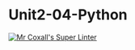 # Unit2-04-Python
[![Mr Coxall's Super Linter](https://github.com/ICS3U-Programming-VanN/Unit2-04-Python/workflows/Mr%20Coxall's%20Super%20Linter/badge.svg)](https://github.com/ICS3U-Programming-VanN/Unit2-04-Python/actions/)

